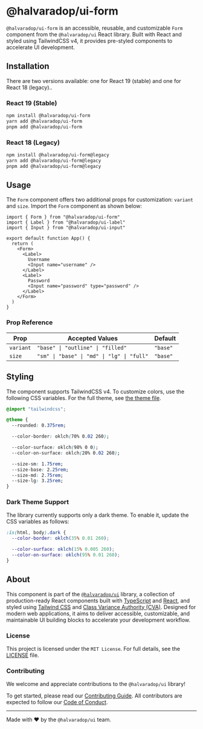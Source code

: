 # @halvaradop/ui-form

`@halvaradop/ui-form` is an accessible, reusable, and customizable `Form` component from the `@halvaradop/ui` React library. Built with React and styled using TailwindCSS v4, it provides pre-styled components to accelerate UI development.

## Installation

There are two versions available: one for React 19 (stable) and one for React 18 (legacy)..

### React 19 (Stable)

```bash
npm install @halvaradop/ui-form
yarn add @halvaradop/ui-form
pnpm add @halvaradop/ui-form
```

### React 18 (Legacy)

```bash
npm install @halvaradop/ui-form@legacy
yarn add @halvaradop/ui-form@legacy
pnpm add @halvaradop/ui-form@legacy
```

## Usage

The `Form` component offers two additional props for customization: `variant` and `size`. Import the `Form` component as shown below:

```tsx
import { Form } from "@halvaradop/ui-form"
import { Label } from "@halvaradop/ui-label"
import { Input } from "@halvaradop/ui-input"

export default function App() {
  return (
    <Form>
      <Label>
        Username
        <Input name="username" />
      </Label>
      <Label>
        Password
        <Input name="password" type="password" />
      </Label>
    </Form>
  )
}
```

### Prop Reference

| Prop      | Accepted Values                            | Default  |
| --------- | ------------------------------------------ | -------- |
| `variant` | `"base" \| "outline" \| "filled"`          | `"base"` |
| `size`    | `"sm" \| "base" \| "md" \| "lg" \| "full"` | `"base"` |

## Styling

The component supports TailwindCSS v4. To customize colors, use the following CSS variables. For the full theme, see [the theme file](https://github.com/halvaradop/ui/blob/master/tailwind.css).

```css
@import "tailwindcss";

@theme {
  --rounded: 0.375rem;

  --color-border: oklch(70% 0.02 260);

  --color-surface: oklch(98% 0 0);
  --color-on-surface: oklch(20% 0.02 260);

  --size-sm: 1.75rem;
  --size-base: 2.25rem;
  --size-md: 2.75rem;
  --size-lg: 3.25rem;
}
```

### Dark Theme Support

The library currently supports only a dark theme. To enable it, update the CSS variables as follows:

```css
:is(html, body).dark {
  --color-border: oklch(35% 0.01 260);

  --color-surface: oklch(15% 0.005 260);
  --color-on-surface: oklch(95% 0.01 260);
}
```

## About

This component is part of the [`@halvaradop/ui`](https://github.com/halvaradop/ui) library, a collection of production-ready React components built with [TypeScript](https://www.typescriptlang.org/) and [React](https://react.dev/), and styled using [Tailwind CSS](https://tailwindcss.com/) and [Class Variance Authority (CVA)](https://cva.style/). Designed for modern web applications, it aims to deliver accessible, customizable, and maintainable UI building blocks to accelerate your development workflow.

### License

This project is licensed under the `MIT License`. For full details, see the [LICENSE](https://github.com/halvaradop/ui/blob/master/LICENSE) file.

### Contributing

We welcome and appreciate contributions to the `@halvaradop/ui` library!

To get started, please read our [Contributing Guide](https://github.com/halvaradop/ui/blob/main/docs/CONTRIBUTING.md). All contributors are expected to follow our [Code of Conduct](https://github.com/halvaradop/.github/blob/main/.github/CODE_OF_CONDUCT.md).

---

Made with ❤️ by the `@halvaradop/ui` team.
